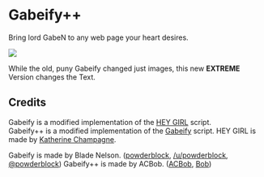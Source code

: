 Gabeify++
=============
Bring lord GabeN to any web page your heart desires.

![](https://raw.githubusercontent.com/powderblock/Gabeify/master/images/before%20after%20gabeify.png)

While the old, puny Gabeify changed just images, this new **EXTREME** Version changes the Text.

Credits
------

Gabeify is a modified implementation of the [HEY GIRL](http://heygirl.io/) script.  
Gabeify++ is a modified implementation of the [Gabeify](https://github.com/powderblock/Gabeify) script.
HEY GIRL is made by [Katherine Champagne](https://twitter.com/keccers).  

Gabeify is made by Blade Nelson. ([powderblock](https://github.com/powderblock), [/u/powderblock](http://www.reddit.com/user/powderblock/), [@powderblock](https://twitter.com/powderblock))
Gabeify++ is made by ACBob. ([ACBob](https://github.com/ACBob), [Bob](https://www.youtube.com/channel/UCFwdXmxvUIxHjalmBbkK4AQ))
